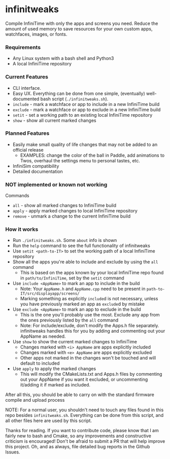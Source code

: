 # infinitweaks

Compile InfiniTime with only the apps and screens you need.
Reduce the amount of used memory to save resources for your own custom apps, watchfaces, images, or fonts.

### Requirements
- Any Linux system with a bash shell and Python3
- A local InfiniTime repository

### Current Features
- CLI interface.
- Easy UX. Everything can be done from one simple, (eventually) well-documented bash script (`./infinitweaks.sh`).
- `include` \- mark a watchface or app to include in a new InfiniTime build
- `exclude` \- mark a watchface or app to exclude in a new InfiniTime build
- `setit` \- set a working path to an existing local InfiniTime repository
- `show` \- show all current marked changes

### Planned Features
- Easily make small quality of life changes that may not be added to an official release
    - EXAMPLES: change the color of the ball in Paddle, add animations to Twos, overhaul the settings menu to personal tastes, etc.
- InfiniSim compatibility
- Detailed documentation

### NOT implemented or known not working
Commands
- `all` \- show all marked changes to InfiniTime build
- `apply` \- apply marked changes to local InfiniTime repository
- `remove` \- unmark a change to the current InfiniTime build

### How it works
- Run `./infinitweaks.sh`. Some `about` info is shown
- Run the `help` command to see the full functionality of infinitweaks
- Use `setit <path-to-IT>` to set the working path of a local InfiniTime repository
- Show all the apps you're able to include and exclude by using the `all` command
    - This is based on the apps known by your local InfiniTime repo found in `path/to/InfiniTime`, set by the `setit` command
- Use `include <AppName>` to mark an app to include in the build
    - Note: Your `AppName.h` and `AppName.cpp` need to be present in `path-to-IT/src/displayapp/screens/`
    - Marking something as explicitly `include`d is not necessary, unless you have previously marked an app as `exclude`d by mistake
- Use `exclude <AppName>` to mark an app to exclude in the build
    - This is the one you'll probably use the most. Exclude any app from the ones previously listed by the `all` command
    - Note: For include/exclude, don't modify the Apps.h file separately. infinitweaks handles this for you by adding and commenting out your AppName as needed.
- Use `show` to show the current marked changes to InfiniTime
    - Changes marked with `<i> AppName` are apps explicitly included
    - Changes marked with `<e> AppName` are apps explicitly excluded
    - Other apps not marked in the changes won't be touched and will default to included
- Use `apply` to apply the marked changes
    - This will modify the CMakeLists.txt and Apps.h files by commenting out your AppName if you want it excluded, or uncommenting it/adding it if marked as included.

After all this, you should be able to carry on with the standard firmware compile and upload process

NOTE: For a normal user, you shouldn't need to touch any files found in this repo besides `infinitweaks.sh`. Everything can be done from this script, and all other files here are used by this script. 

Thanks for reading. If you want to contribute code, please know that I am fairly new to bash and Cmake, so any improvements and constructive criticism is encouraged! Don't be afraid to submit a PR that will help improve this project. Oh, and as always, file detailed bug reports in the Github Issues.
